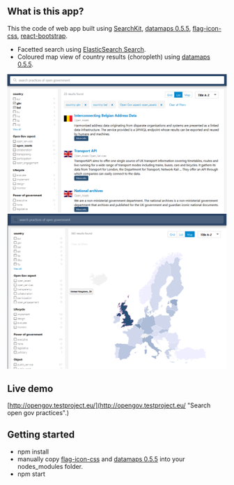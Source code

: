 
## What is this app?
This the code of web app built using [SearchKit](http://searchkit.co/), [datamaps 0.5.5](http://datamaps.github.io/), [flag-icon-css](http://lipis.github.io/flag-icon-css/), [react-bootstrap](https://react-bootstrap.github.io/).
- Facetted search using [ElasticSearch Search](https://www.elastic.co/).
- Coloured map view of country results (choropleth) using [datamaps 0.5.5](http://datamaps.github.io/).

[<img src="./data/facetted-search-searchkit.png">](http://opengov.testproject.eu/)
[<img src="./data/map-search-datamaps.png"/>](http://opengov.testproject.eu/?view=map)

## Live demo
[http://opengov.testproject.eu/](http://opengov.testproject.eu/ "Search open gov practices".)


## Getting started
- npm install
- manually copy [flag-icon-css](http://lipis.github.io/flag-icon-css/) and [datamaps 0.5.5](http://datamaps.github.io/) into your nodes_modules folder.
- npm start